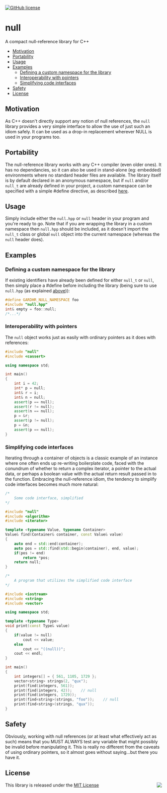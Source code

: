 [![GitHub license](https://img.shields.io/badge/license-MIT-blue.svg)](https://raw.githubusercontent.com/gardhr/null/master/LICENSE.MIT)
# null
A compact null-reference library for C++

- [Motivation](#motivation)
- [Portability](#portability)
- [Usage](#usage)
- [Examples](#examples)
  - [Defining a custom namespace for the library](#defining-a-custom-namespace-for-the-library)
  - [Interoperability with pointers](#interoperability-with-pointers)
  - [Simplifying code interfaces](#simplifying-code-interfaces)
- [Safety](#safety)
- [License](#license)
## Motivation
As C++ doesn't directly support any notion of null references, the `null` library provides a very simple interface to allow the use of just such an idiom safely. It can be used as a drop-in replacement wherever NULL is used in your programs too.
## Portability
The null-reference library works with any C++ compiler (even older ones). It has no dependancies, so it can also be used in stand-alone (eg: embedded) environments where no standard header files are available. The library itself is by default declared in an anonymous namespace, but if `null` and/or `null_t` are already defined in your project, a custom namespace can be specified with a simple #define directive, as described [here](#defining-a-custom-namespace-for-the-library).
## Usage
Simply include either the `null.hpp` or `null` header in your program and you're ready to go. Note that if you are wrapping the library in a custom namespace then `null.hpp` should be included, as it doesn't import the `null_t` class or global `null` object into the current namespace (whereas the `null` header does). 
## Examples
### Defining a custom namespace for the library
If existing identifiers have already been defined for either `null_t` or `null`, then simply place a #define before including the library (being sure to use `null.hpp` (as explained [above](#usage))):
```cpp
#define GARDHR_NULL_NAMESPACE foo
#include "null.hpp"
int& empty = foo::null;
/*...*/
```
### Interoperability with pointers
The `null` object works just as easily with ordinary pointers as it does with references:
```cpp
#include "null"
#include <cassert>

using namespace std;

int main()
{
    int i = 42;
    int* p = null;
    int& r = i;
    int& n = null;
    assert(p == null);
    assert(r != null);
    assert(n == null);
    p = &r;
    assert(p != null);
    p = &n;
    assert(p == null);
}
```
### Simplifying code interfaces
Iterating through a container of objects is a classic example of an instance where one often ends up re-writing boilerplate code, faced with the conundrum of whether to return a complex iterator, a pointer to the actual data, or perhaps a boolean value with the actual return result passed in to the function. Embracing the null-reference idiom, the tendency to simplify code interfaces becomes much more natural:
```cpp
/*
    Some code interface, simplified
*/

#include "null"
#include <algorithm>
#include <iterator>

template <typename Value, typename Container>
Value& find(Container& container, const Value& value)
{
    auto end = std::end(container);
    auto pos = std::find(std::begin(container), end, value);
    if(pos != end)
        return *pos;
    return null;
}

/*
    A program that utilizes the simplified code interface 
*/

#include <iostream>
#include <string>
#include <vector>

using namespace std;

template <typename Type>
void print(const Type& value)
{
    if(value != null)
        cout << value;
    else
        cout << "((null))";
    cout << endl;
}

int main()
{
    int integers[] = { 561, 1105, 1729 };
    vector<string> strings(2, "qux");
    print(find(integers, 561));
    print(find(integers, 42));    // null
    print(find(integers, 1729));
    print(find<string>(strings, "foo"));    // null
    print(find<string>(strings, "qux"));
}
```
## Safety
Obviously, working with null references (or at least what effectively act as such) means that you MUST ALWAYS test any variable that might possibly be invalid before manipulating it. This is really no different from the caveats of using ordinary pointers, so it almost goes without saying...but there you have it.
## License
<img align="right" src="http://opensource.org/trademarks/opensource/OSI-Approved-License-100x137.png">

This library is released under the [MIT License](http://opensource.org/licenses/MIT)